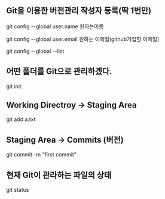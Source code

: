 ## Git을 이용한 버전관리 작성자 등록(딱 1번만)

git config --global user.name 원하는이름

git config --global user.email 원하는 이메일(github가입할 이메일)

git config --global --list



## 어떤 폴더를 Git으로 관리하겠다.

git init

## Working Directroy -> Staging Area

git add a.txt



## Staging Area -> Commits (버전)

git commit -m "first commit"

## 현재 Git이 관라하는 파일의 상태

git status

